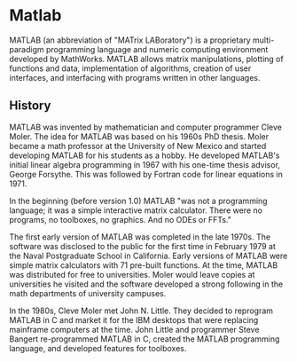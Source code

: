 # Matlab
MATLAB (an abbreviation of "MATrix LABoratory") is a proprietary multi-paradigm programming language and numeric computing environment developed by MathWorks. MATLAB allows matrix manipulations, plotting of functions and data, implementation of algorithms, creation of user interfaces, and interfacing with programs written in other languages.

## History
MATLAB was invented by mathematician and computer programmer Cleve Moler. The idea for MATLAB was based on his 1960s PhD thesis. Moler became a math professor at the University of New Mexico and started developing MATLAB for his students as a hobby. He developed MATLAB's initial linear algebra programming in 1967 with his one-time thesis advisor, George Forsythe. This was followed by Fortran code for linear equations in 1971.

In the beginning (before version 1.0) MATLAB "was not a programming language; it was a simple interactive matrix calculator. There were no programs, no toolboxes, no graphics. And no ODEs or FFTs."

The first early version of MATLAB was completed in the late 1970s. The software was disclosed to the public for the first time in February 1979 at the Naval Postgraduate School in California. Early versions of MATLAB were simple matrix calculators with 71 pre-built functions. At the time, MATLAB was distributed for free to universities. Moler would leave copies at universities he visited and the software developed a strong following in the math departments of university campuses. 

In the 1980s, Cleve Moler met John N. Little. They decided to reprogram MATLAB in C and market it for the IBM desktops that were replacing mainframe computers at the time. John Little and programmer Steve Bangert re-programmed MATLAB in C, created the MATLAB programming language, and developed features for toolboxes.
